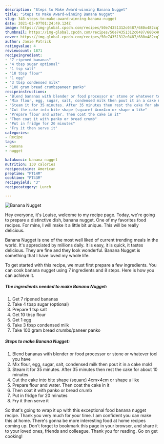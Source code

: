 ```yaml
---
description: "Steps to Make Award-winning Banana Nugget"
title: "Steps to Make Award-winning Banana Nugget"
slug: 348-steps-to-make-award-winning-banana-nugget
date: 2021-03-07T01:24:49.124Z
image: https://img-global.cpcdn.com/recipes/50e74351312c0487/680x482cq70/banana-nugget-recipe-main-photo.jpg
thumbnail: https://img-global.cpcdn.com/recipes/50e74351312c0487/680x482cq70/banana-nugget-recipe-main-photo.jpg
cover: https://img-global.cpcdn.com/recipes/50e74351312c0487/680x482cq70/banana-nugget-recipe-main-photo.jpg
author: Janie Patrick
ratingvalue: 4
reviewcount: 1871
recipeingredient:
- "7 ripened bananas"
- "4 tbsp sugar optional"
- "1 tsp salt"
- "10 tbsp flour"
- "1 egg"
- "3 tbsp condensed milk"
- "100 gram bread crumbspaneer panko"
recipeinstructions:
- "Blend bananas with blender or food processor or stone or whatever tool you have"
- "Mix flour, egg, sugar, salt, condensed milk then pout it in a cake mold"
- "Steam it for 35 minutes. After 35 minutes then rest the cake for about 10 minutes"
- "Cut the cake into bite shape (square) 4cm×4cm or shape u like"
- "Prepare flour and water. Then coat the cake in it"
- "Then coat it with panko or bread crumb"
- "Put in fridge for 20 minutes"
- "Fry it then serve it"
categories:
- Recipe
tags:
- banana
- nugget

katakunci: banana nugget 
nutrition: 130 calories
recipecuisine: American
preptime: "PT14M"
cooktime: "PT43M"
recipeyield: "3"
recipecategory: Lunch

---
```



![Banana Nugget](https://img-global.cpcdn.com/recipes/50e74351312c0487/680x482cq70/banana-nugget-recipe-main-photo.jpg)

Hey everyone, it's Louise, welcome to my recipe page. Today, we're going to prepare a distinctive dish, banana nugget. One of my favorites food recipes. For mine, I will make it a little bit unique. This will be really delicious.

Banana Nugget is one of the most well liked of current trending meals in the world. It's appreciated by millions daily. It is easy, it is quick, it tastes delicious. They are fine and they look wonderful. Banana Nugget is something that I have loved my whole life.




To get started with this recipe, we must first prepare a few ingredients. You can cook banana nugget using 7 ingredients and 8 steps. Here is how you can achieve it.

<!--inarticleads1-->

##### The ingredients needed to make Banana Nugget:

1. Get 7 ripened bananas
1. Take 4 tbsp sugar (optional)
1. Prepare 1 tsp salt
1. Get 10 tbsp flour
1. Get 1 egg
1. Take 3 tbsp condensed milk
1. Take 100 gram bread crumbs/paneer panko




<!--inarticleads2-->

##### Steps to make Banana Nugget:

1. Blend bananas with blender or food processor or stone or whatever tool you have
1. Mix flour, egg, sugar, salt, condensed milk then pout it in a cake mold
1. Steam it for 35 minutes. After 35 minutes then rest the cake for about 10 minutes
1. Cut the cake into bite shape (square) 4cm×4cm or shape u like
1. Prepare flour and water. Then coat the cake in it
1. Then coat it with panko or bread crumb
1. Put in fridge for 20 minutes
1. Fry it then serve it




So that's going to wrap it up with this exceptional food banana nugget recipe. Thank you very much for your time. I am confident you can make this at home. There's gonna be more interesting food at home recipes coming up. Don't forget to bookmark this page in your browser, and share it to your loved ones, friends and colleague. Thank you for reading. Go on get cooking!
